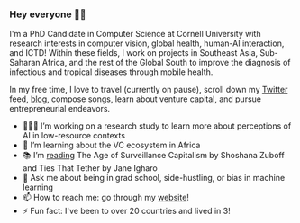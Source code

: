 ### Hey everyone  👋🏾

<!--
**chinasaokolo/chinasaokolo** is a ✨ _special_ ✨ repository because its `README.md` (this file) appears on your GitHub profile. -->

I'm a PhD Candidate in Computer Science at Cornell University with research interests in computer vision, global health, human-AI interaction, and ICTD! Within these fields, I work on projects in Southeast Asia, Sub-Saharan Africa, and the rest of the Global South to improve the diagnosis of infectious and tropical diseases through mobile health.

In my free time, I love to travel (currently on pause), scroll down my [Twitter](https://www.twitter.com/chinasza) feed, [blog](http://www.collegesista.com), compose songs, learn about venture capital, and pursue entrepreneurial endeavors.

- 👩🏿‍💻 I’m working on a research study to learn more about perceptions of AI in low-resource contexts
- 🌱 I’m learning about the VC ecosystem in Africa
- 📚 I’m [reading](https://www.goodreads.com/collegesista) The Age of Surveillance Capitalism by Shoshana Zuboff and Ties That Tether by Jane Igharo
- 💬 Ask me about being in grad school, side-hustling, or bias in machine learning
- 📫 How to reach me: go through my [website](http://www.chinasaokolo.com)!
- ⚡ Fun fact: I've been to over 20 countries and lived in 3!

<!--
- 🤝 I’m looking to collaborate on video recognition techniques for fine-grained motions
- 👯 I’m looking to collaborate on ...
- 🤔 I’m looking for help with ...
- 😄 Pronouns: ...
-->
